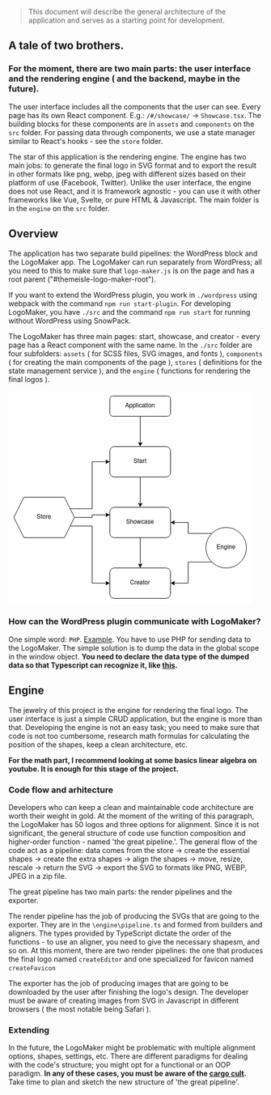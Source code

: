 > This document will describe the general architecture of the application and serves as a starting point for development.

## A tale of two brothers.

### For the moment, there are two main parts: the user interface and the rendering engine ( and the backend, maybe in the future).

The user interface includes all the components that the user can see. Every page has its own React component. E.g.: `/#/showcase/` -> `Showcase.tsx`. The building blocks for these components are in `assets` and `components` on the `src` folder. For passing data through components, we use a state manager similar to React's hooks - see the `store` folder.

The star of this application is the rendering engine. The engine has two main jobs: to generate the final logo in SVG format and to export the result in other formats like png, webp, jpeg with different sizes based on their platform of use (Facebook, Twitter). Unlike the user interface, the engine does not use React, and it is framework agnostic - you can use it with other frameworks like Vue, Svelte, or pure HTML & Javascript. The main folder is in the `engine` on the `src` folder.

## Overview

The application has two separate build pipelines: the WordPress block and the LogoMaker app. The LogoMaker can run separately from WordPress; all you need to this to make sure that `logo-maker.js` is on the page and has a root parent ("#themeisle-logo-maker-root").

If you want to extend the WordPress plugin, you work in `./wordpress` using webpack with the command `npm run start-plugin`. For developing LogoMaker, you have `./src` and the command `npm run start` for running without WordPress using SnowPack.

The LogoMaker has three main pages: start, showcase, and creator - every page has a React component with the same name. In the `./src` folder are four subfolders: `assets` ( for SCSS files, SVG images, and fonts ), `components` ( for creating the main components of the page ), `stores` ( definitions for the state management service ), and the `engine` ( functions for rendering the final logos ).

![Overview](development/Overview.png)

### How can the WordPress plugin communicate with LogoMaker?

One simple word: `PHP`. [Example](https://github.com/Soare-Robert-Daniel/logo-maker/blob/e509f673383d8754a80765dc06968616b4d29715/index.php#L77-L82). You have to use PHP for sending data to the LogoMaker. The simple solution is to dump the data in the global scope in the window object. **You need to declare the data type of the dumped data so that Typescript can recognize it, like [this](https://github.com/Soare-Robert-Daniel/logo-maker/blob/e509f673383d8754a80765dc06968616b4d29715/types/static.d.ts#L73-L91).**

## Engine

The jewelry of this project is the engine for rendering the final logo. The user interface is just a simple CRUD application, but the engine is more than that. Developing the engine is not an easy task; you need to make sure that code is not too cumbersome, research math formulas for calculating the position of the shapes, keep a clean architecture, etc.

**For the math part, I recommend looking at some basics linear algebra on youtube. It is enough for this stage of the project.**

### Code flow and arhitecture

Developers who can keep a clean and maintainable code architecture are worth their weight in gold. At the moment of the writing of this paragraph, the LogoMaker has 50 logos and three options for alignment. Since it is not significant, the general structure of code use function composition and higher-order function - named 'the great pipeline.'. The general flow of the code act as a pipeline: data comes from the store -> create the essential shapes -> create the extra shapes -> align the shapes -> move, resize, rescale -> return the SVG -> export the SVG to formats like PNG, WEBP, JPEG in a zip file.

The great pipeline has two main parts: the render pipelines and the exporter.

The render pipeline has the job of producing the SVGs that are going to the exporter. They are in the `\engine\pipeline.ts` and formed from builders and aligners. The types provided by TypeScript dictate the order of the functions - to use an aligner, you need to give the necessary shapesm, and so on. At this moment, there are two render pipelines: the one that produces the final logo named `createEditor` and one specialized for favicon named `createFavicon`

The exporter has the job of producing images that are going to be downloaded by the user after finishing the logo's design. The developer must be aware of creating images from SVG in Javascript in different browsers ( the most notable being Safari ).

### Extending

In the future, the LogoMaker might be problematic with multiple alignment options, shapes, settings, etc. There are different paradigms for dealing with the code's structure; you might opt for a functional or an OOP paradigm. **In any of these cases, you must be aware of the [cargo cult](https://en.wikipedia.org/wiki/Cargo_cult_programming).** Take time to plan and sketch the new structure of 'the great pipeline'.
